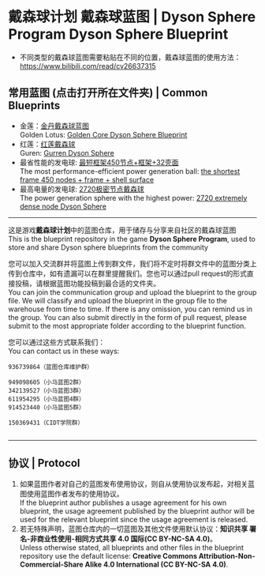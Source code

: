 # 戴森球计划 戴森球蓝图 | Dyson Sphere Program Dyson Sphere Blueprint

* 不同类型的戴森球蓝图需要粘贴在不同的位置，戴森球蓝图的使用方法：https://www.bilibili.com/read/cv26637315
## 常用蓝图 (点击打开所在文件夹) | Common Blueprints

* 金莲：[金丹戴森球蓝图](./观赏向戴森球&#32;Ornamental) <br> Golden Lotus: [Golden Core Dyson Sphere Blueprint](./观赏向戴森球&#32;Ornamental)
* 红莲：[红莲戴森球](./观赏向戴森球&#32;Ornamental) <br> Guren: [Gurren Dyson Sphere](./观赏向戴森球&#32;Ornamental)
* 最省性能的发电球: [最短框架450节点+框架+32壳面](./实用向戴森球&#32;Practical&#32;Dyson&#32;Sphere/(目前最稀)最短框架戴森球&#32;(Currently&#32;the&#32;rarest)&#32;shortest&#32;frame&#32;Dyson&#32;ball) <br> The most performance-efficient power generation ball: [the shortest frame 450 nodes + frame + shell surface](./实用向戴森球&#32;Practical&#32;Dyson&#32;Sphere/(目前最稀)最短框架戴森球&#32;(Currently&#32;the&#32;rarest)&#32;shortest&#32;frame&#32;Dyson&#32;ball)
* 最高电量的发电球: [2720极密节点戴森球](./实用向戴森球&#32;Practical&#32;Dyson&#32;Sphere/(目前最密)2720极密节点戴森球&#32;2720&#32;dense) <br> The power generation sphere with the highest power: [2720 extremely dense node Dyson Sphere](./实用向戴森球&#32;Practical&#32;Dyson&#32;Sphere/(目前最密)2720极密节点戴森球&#32;2720&#32;dense)

---

这是游戏**戴森球计划**中的蓝图仓库，用于储存与分享来自社区的戴森球蓝图  <br> This is the blueprint repository in the game **Dyson Sphere Program**, used to store and share Dyson sphere blueprints from the community

您可以加入交流群并将蓝图上传到群文件，我们将不定时将群文件中的蓝图分类上传到仓库中，如有遗漏可以在群里提醒我们。您也可以通过pull request的形式直接投稿，请根据蓝图功能投稿到最合适的文件夹。<br> You can join the communication group and upload the blueprint to the group file. We will classify and upload the blueprint in the group file to the warehouse from time to time. If there is any omission, you can remind us in the group. You can also submit directly in the form of pull request, please submit to the most appropriate folder according to the blueprint function.

您可以通过这些方式联系我们：<br> You can contact us in these ways:

```text
936739864（蓝图仓库维护群）

949098605（小马蓝图2群）
342139527（小马蓝图3群）
611954295（小马蓝图4群）
914523440（小马蓝图5群）

150369431（CIDT学院群）


```

---

## 协议 | Protocol

1. 如果蓝图作者对自己的蓝图发布使用协议，则自从使用协议发布起，对相关蓝图使用蓝图作者发布的使用协议。<br> If the blueprint author publishes a usage agreement for his own blueprint, the usage agreement published by the blueprint author will be used for the relevant blueprint since the usage agreement is released.
2. 若无特殊声明，蓝图仓库内的一切蓝图及其他文件使用默认协议：**知识共享 署名-非商业性使用-相同方式共享 4.0 国际(CC BY-NC-SA 4.0)**。<br> Unless otherwise stated, all blueprints and other files in the blueprint repository use the default license: **Creative Commons Attribution-Non-Commercial-Share Alike 4.0 International (CC BY-NC-SA 4.0)**.
